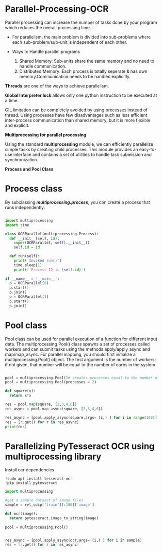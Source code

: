 # Parallel-Processing-OCR

Parallel processing can increase the number of tasks done by your program which reduces the overall processing time.

- For parallelism, the main problem is divided into sub-problems where each sub-problem/sub-unit is independent of each other.

- Ways to Handle parallel programs 
    1. Shared Memory: Sub-units share the same memory and no need to handle communication.
    2. Distributed Memory: Each process is totally seperate & has own memory.Communication needs to be handled explicitly.

**Threads** are one of the ways to achieve parallelism. 

**Global Interpreter lock** allows only one python instruction to be executed at a time.

GIL limitation can be completely avoided by using processes instead of thread. Using processes have few disadvantages such as less efficient inter-process communication than shared memory, but it is more flexible and explicit.

**Multiprocessing for parallel processing**

Using the standard **multiprocessing** module, we can efficiently parallelize simple tasks by creating child processes. This module provides an easy-to-use interface and contains a set of utilities to handle task submission and synchronization.



**Process and Pool Class**

# Process class

By subclassing ***multiprocessing.process***, you can create a process that runs independently.

```python 

import multiprocessing
import time

class OCRParallel(multiprocessing.Process):
  def __init__(self, id):
    super(OCRParallel, self).__init__()
    self.id = id

  def run(self):
    print('Invoked run()')
    time.sleep(1)
    print(f'Process ID is {self.id}')
    
if __name__ = '__main__':
  p = OCRParallel(0)
  p.start()
  p.join()
  p = OCRParallel(1)
  p.start()
  p.join()

```

# Pool class

Pool class can be used for parallel execution of a function for different input data. The multiprocessing.Pool() class spawns a set of processes called workers and can submit tasks using the methods apply/apply_async and map/map_async. For parallel mapping, you should first initialize a multiprocessing.Pool() object. The first argument is the number of workers; if not given, that number will be equal to the number of cores in the system

```python 

pool = multiprocessing.Pool()# creates processes equal to the number of cores
pool = multiprocessing.Pool(processes = 2)

def square(x):
  return x*x

res = pool.map(square, [2,3,4,6])
res_async = pool.map_async(square, [2,3,4,6])

res_async = [pool.apply_async(square,args= (i,) ) for i in range(100)]
res = [r.get() for r in res_async]
print(res)

```
# Parallelizing PyTesseract OCR using multiprocessing library

Install ocr dependencies 

```linux 
!sudo apt install tesseract-ocr
!pip install pytesseract
```

```python 
import multiprocessing

#get a sample dataset of image files
sample = rvl_cdip['train'][:100]['image']

def ocr(image):
  return pytesseract.image_to_string(image) 
  
pool = multiprocessing.Pool()


res_async = [pool.apply_async(ocr,args= (i,) ) for i in sample]
res = [r.get() for r in res_async]
```
